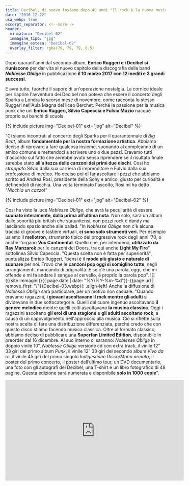 ```yaml
---
title: Decibel, di nuovo insieme dopo 40 anni "Il rock è la nuova musica classica"
date: "2016-12-22"
usa_webp: true
excerpt_separator: <!--more-->
header:
  miniatura: "Decibel-02"
  immagine_tipo: "jpg"
  immagine_estesa: "Decibel-02"
  overlay_filter: rgba(79, 79, 79, 0.5)
---
```


Dopo quarant'anni dal secondo album, **Enrico Ruggeri e i Decibel si riuniscono** per dar vita al nuovo capitolo della discografia della band **_Noblesse Oblige_** in pubblicazione **il 10 marzo 2017 con 12 inediti e 3 grandi successi**. 
<!--more-->
E avrà tutto, fuorché il sapore di un'operazione nostalgia. La cornice ideale per riaprire l'avventura dei Decibel non poteva che essere il concerto degli Sparks a Londra lo scorso mese di novembre, come racconta lo stesso Ruggeri nell'Aula Magna del liceo Berchet. Perché la passione per la musica punk che unì **Enrico Ruggeri, Silvio Capeccia e Fulvio Muzio** nacque proprio sui banchi di scuola.

{% include picture img="Decibel-01" ext="jpg" alt="Decibel" %}

"Ci siamo incontrati al concerto degli Sparks per il quarantennale di _Big Beat_, album **fondamentale per la nostra formazione artistica**. Abbiamo deciso di riprovare a fare qualcosa insieme, suonando al compleanno di un amico comune e mettendoci a scrivere uno o due pezzi. Eravamo tutti d'accordo sul fatto che avrebbe avuto senso riprendere se il risultato finale sarebbe stato **all'altezza delle canzoni dei primi due dischi**. Così ho _strappato_ Silvio dalla sua carriera di imprenditore e Fulvio dalla sua professione di medico. Ho deciso poi di far ascoltare i pezzi che abbiamo scritto ad Andrea Rosi, presidente della Sony e amico, giusto per curiosità e definendoli di nicchia. Una volta terminato l'ascolto, Rosi mi ha detto "_Nicchia un cazzo_!"

{% include picture img="Decibel-01" ext="jpg" alt="Decibel-02" %}

Così ha visto la luce _Noblesse Oblige_, che avrà la peculiarità di essere **suonato interamente, dalla prima all'ultima nota**. Non solo, sarà un album dalle sonorità più british che statunitensi, con pezzi rock e dandy ma lasciando spazio anche alle ballad. "In _Noblesse Oblige_ non c'è alcuna traccia di groove e tastiere virtuali, **ci sono solo strumenti veri.** Per esempio usiamo il **mellotron**, strumento tipico del progressive rock degli anni '70, o anche l'organo **Vox Continental**. Quello che, per intenderci, **utilizzato da Ray Manzarek** per le canzoni dei Doors, tra cui anche **Light My Fire**" sottolinea Silvio Capeccia. "Questa scelta non è fatta per superiorità", puntualizza Enrico Ruggeri, "bensì è il **modo più giusto e naturale di suonare** per noi. Trovo che le **canzoni pop oggi si somiglino tutte**, negli arrangiamenti, mancando di originalità. E se c'è una parola, oggi, che mi offende e mi fa andare il sangue al cervello, è proprio la parola pop". ![]({{site.immagini}}{{ page.date | date: "%Y/%Y-%m-%d"}}-{{page.url | remove_first: "/"}}Decibel-03.webp){: .align-left} Anche la diffusione di _Noblesse Oblige_ sarà particolare, per un motivo non casuale: "Quando eravamo ragazzini, **i giovani ascoltavano il rock mentre gli adulti** si dividevano in due sottocategorie. Quelli dal cuore ingenuo ascoltavano **il genere melodico** mentre quelli colti ascoltavano **la musica classica**. Oggi i ragazzini ascoltano **gli eroi di una stagione** e **gli adulti ascoltano rock**, a causa di un capovolgimento nell'approccio alla musica. Ciò si riflette sulla nostra scelta di fare una distribuzione differenziata, perché credo che con questo disco stiamo facendo musica classica. Oltre al formato classico, abbiamo deciso di pubblicare una **Superfan Limited Edition**, disponibile in preorder dal 16 dicembre. Al suo interno ci saranno: _Noblesse Oblige_ in doppio vinile 10”, _Noblesse Oblige_ versione cd con extra track, il vinile 12” 33 giri del primo album _Punk_, il vinile 12” 33 giri del secondo album _Vivo da re_, il vinile 45 giri del primo singolo _Indigestione Disco/Mano armata_, il poster del primo concerto, il poster dell’ultimo tour, un DVD documentario, una foto con gli autografi dei Decibel, una T-shirt e un libro fotografico di 48 pagine. Questa edizione sarà numerata e disponibile **solo in 1000 copie**".

<iframe width="560" height="315" src="https://www.youtube.com/embed/APE4j41eh68" frameborder="0" allow="accelerometer; autoplay; encrypted-media; gyroscope; picture-in-picture" allowfullscreen></iframe>
